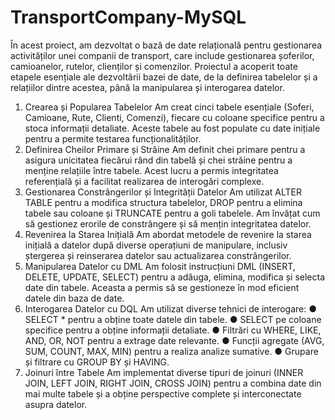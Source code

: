 # TransportCompany-MySQL
În acest proiect, am dezvoltat o bază de date relațională pentru gestionarea activităților unei companii de transport, care include gestionarea șoferilor, camioanelor, rutelor, clienților și comenzilor. Proiectul a acoperit toate etapele esențiale ale dezvoltării bazei de date, de la definirea tabelelor și a relațiilor dintre acestea, până la manipularea și interogarea datelor.
1. Crearea și Popularea Tabelelor
Am creat cinci tabele esențiale (Soferi, Camioane, Rute, Clienti, Comenzi), fiecare cu coloane specifice pentru a stoca informații detaliate. Aceste tabele au fost populate cu date inițiale pentru a permite testarea funcționalităților.
2. Definirea Cheilor Primare și Străine
Am definit chei primare pentru a asigura unicitatea fiecărui rând din tabelă și chei străine pentru a menține relațiile între tabele. Acest lucru a permis integritatea referențială și a facilitat realizarea de interogări complexe.
3. Gestionarea Constrângerilor și Integrității Datelor
Am utilizat ALTER TABLE pentru a modifica structura tabelelor, DROP pentru a elimina tabele sau coloane și TRUNCATE pentru a goli tabelele. Am învățat cum să gestionez erorile de constrângere și să mențin integritatea datelor.
4. Revenirea la Starea Inițială
Am abordat metodele de revenire la starea inițială a datelor după diverse operațiuni de manipulare, inclusiv ștergerea și reinserarea datelor sau actualizarea constrângerilor.
5. Manipularea Datelor cu DML
Am folosit instrucțiuni DML (INSERT, DELETE, UPDATE, SELECT) pentru a adăuga, elimina, modifica și selecta date din tabele. Aceasta a permis să se gestioneze în mod eficient datele din baza de date.
6. Interogarea Datelor cu DQL
Am utilizat diverse tehnici de interogare:
● SELECT * pentru a obține toate datele din tabele.
● SELECT pe coloane specifice pentru a obține informații detaliate.
● Filtrări cu WHERE, LIKE, AND, OR, NOT pentru a extrage date relevante.
● Funcții agregate (AVG, SUM, COUNT, MAX, MIN) pentru a realiza analize sumative.
● Grupare și filtrare cu GROUP BY și HAVING.
7. Joinuri între Tabele
Am implementat diverse tipuri de joinuri (INNER JOIN, LEFT JOIN, RIGHT JOIN, CROSS JOIN) pentru a combina date din mai multe tabele și a obține perspective complete și interconectate asupra datelor.
